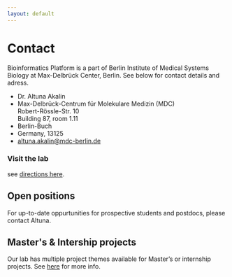 ```yaml
---
layout: default
---
```


# Contact

Bioinformatics Platform is a part of Berlin Institute of Medical
Systems Biology at Max-Delbrück Center, Berlin. See below for contact
details and adress.

<ul class="vcard">
    <li class="fn">Dr. Altuna Akalin</li>
    <li class="street-address">
        Max-Delbrück-Centrum für Molekulare Medizin (MDC) <br>
        Robert-Rössle-Str. 10 <br>
        Building 87, room 1.11
    </li>
    <li class="locality">Berlin-Buch</li>
    <li><span class="state">Germany</span>, <span class="zip">13125</span></li>
    <li class="email"><a href="#">altuna.akalin@mdc-berlin.de</a></li>
</ul>

### Visit the lab
see [directions here](https://www.mdc-berlin.de/travel-directions-mitte?mdcbl%5B0%5D=/travel-directions&mdctl=0&mdcou=0&mdcot=0&mdcbv=qALDf5qbh7zaIyhssjIC1Ouc-O0LjJ5dOjY-gzpLY3E).

## Open positions
For up-to-date oppurtunities for prospective students and postdocs, please contact Altuna.

## Master's & Intership projects
Our lab has multiple project themes available for Master’s or internship projects. See [here](http://bioinformatics.mdc-berlin.de/mastersprojects.html) for more info.
